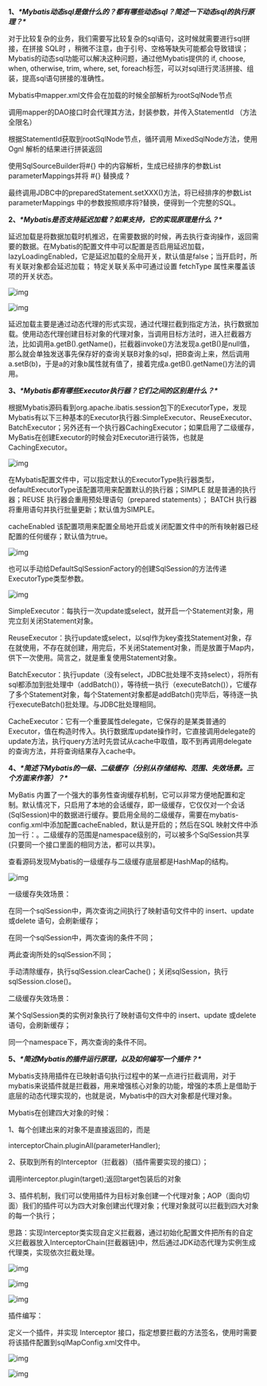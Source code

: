 **1、*****\*Mybatis动态sql是做什么的？都有哪些动态sql？简述一下动态sql的执行原理？\****

对于比较复杂的业务，我们需要写比较复杂的sql语句，这时候就需要进行sql拼接，在拼接 SQL时 ，稍微不注意，由于引号、空格等缺失可能都会导致错误；Mybatis的动态sql功能可以解决这种问题，通过他Mybatis提供的 if, choose, when, otherwise, trim, where, set, foreach标签，可以对sql进行灵活拼接、组装，提高sql语句拼接的准确性。

 Mybatis中mapper.xml文件会在加载的时候全部解析为rootSqlNode节点

调用mapper的DAO接口时会代理其方法，封装参数，并传入StatementId （方法全限名）

根据StatementId获取到rootSqlNode节点，循环调用 MixedSqlNode方法，使用Ognl 解析的结果进行拼装返回

使用SqlSourceBuilder将#{} 中的内容解析，生成已经排序的参数List<ParameterMapping> parameterMappings并将 #{} 替换成 ?

最终调用JDBC中的preparedStatement.setXXX()方法，将已经排序的参数List<ParameterMapping> parameterMappings 中的参数按照顺序将?替换，便得到一个完整的SQL。

**2、*****\*Mybatis是否支持延迟加载？如果支持，它的实现原理是什么？\****

延迟加载是将数据加载时机推迟，在需要数据的时候，再去执行查询操作，返回需要的数据。在Mybatis的配置文件中可以配置是否启用延迟加载，lazyLoadingEnabled，它是延迟加载的全局开关，默认值是false；当开启时，所有关联对象都会延迟加载； 特定关联关系中可通过设置 fetchType 属性来覆盖该项的开关状态。

![img](file:///C:\Users\lzz\AppData\Local\Temp\ksohtml14252\wps1.jpg) 

![img](file:///C:\Users\lzz\AppData\Local\Temp\ksohtml14252\wps2.jpg) 

延迟加载主要是通过动态代理的形式实现，通过代理拦截到指定方法，执行数据加载。使用动态代理创建目标对象的代理对象，当调用目标方法时，进入拦截器方法，比如调用a.getB().getName()，拦截器invoke()方法发现a.getB()是null值，那么就会单独发送事先保存好的查询关联B对象的sql，把B查询上来，然后调用a.setB(b)，于是a的对象b属性就有值了，接着完成a.getB().getName()方法的调用。

**3、*****\*Mybatis都有哪些Executor执行器？它们之间的区别是什么？\****

根据Mybatis源码看到org.apache.ibatis.session包下的ExecutorType，发现Mybatis有以下三种基本的Executor执行器:SimpleExecutor、ReuseExecutor、BatchExecutor；另外还有一个执行器CachingExecutor；如果启用了二级缓存，MyBatis在创建Executor的时候会对Executor进行装饰，也就是CachingExecutor。

![img](file:///C:\Users\lzz\AppData\Local\Temp\ksohtml14252\wps3.jpg) 

在Mybatis配置文件中，可以指定默认的ExecutorType执行器类型，defaultExecutorType该配置项用来配置默认的执行器；SIMPLE 就是普通的执行器；REUSE 执行器会重用预处理语句（prepared statements）； BATCH 执行器将重用语句并执行批量更新；默认值为SIMPLE。

cacheEnabled	该配置项用来配置全局地开启或关闭配置文件中的所有映射器已经配置的任何缓存；默认值为true。

![img](file:///C:\Users\lzz\AppData\Local\Temp\ksohtml14252\wps4.jpg) 

也可以手动给DefaultSqlSessionFactory的创建SqlSession的方法传递ExecutorType类型参数。

![img](file:///C:\Users\lzz\AppData\Local\Temp\ksohtml14252\wps5.jpg) 

SimpleExecutor：每执行一次update或select，就开启一个Statement对象，用完立刻关闭Statement对象。

ReuseExecutor：执行update或select，以sql作为key查找Statement对象，存在就使用，不存在就创建，用完后，不关闭Statement对象，而是放置于Map内，供下一次使用。简言之，就是重复使用Statement对象。

BatchExecutor：执行update（没有select，JDBC批处理不支持select），将所有sql都添加到批处理中（addBatch()），等待统一执行（executeBatch()），它缓存了多个Statement对象，每个Statement对象都是addBatch()完毕后，等待逐一执行executeBatch()批处理。与JDBC批处理相同。

CacheExecutor：它有一个重要属性delegate，它保存的是某类普通的Executor，值在构造时传入。执行数据库update操作时，它直接调用delegate的update方法，执行query方法时先尝试从cache中取值，取不到再调用delegate的查询方法，并将查询结果存入cache中。

**4、*****\*简述下Mybatis的一级、二级缓存（分别从存储结构、范围、失效场景。三个方面来作答）？\****

MyBatis 内置了一个强大的事务性查询缓存机制，它可以非常方便地配置和定制。默认情况下，只启用了本地的会话缓存，即一级缓存，它仅仅对一个会话(SqlSession)中的数据进行缓存。要启用全局的二级缓存，需要在mybatis-config.xml中添加配置cacheEnabled，默认是开启的；然后在SQL 映射文件中添加一行：<cache/>。二级缓存的范围是namespace级别的，可以被多个SqlSession共享(只要同一个接口里面的相同方法，都可以共享)。

查看源码发现Mybatis的一级缓存与二级缓存底层都是HashMap的结构。

![img](file:///C:\Users\lzz\AppData\Local\Temp\ksohtml14252\wps6.jpg) 

一级缓存失效场景：

在同一个sqlSession中，两次查询之间执行了映射语句文件中的 insert、update 或delete 语句，会刷新缓存；

在同一个sqlSession中，两次查询的条件不同；

两此查询所处的sqlSession不同；

手动清除缓存，执行sqlSession.clearCache()；关闭sqlSession，执行sqlSession.close()。

二级缓存失效场景：

某个SqlSession类的实例对象执行了映射语句文件中的 insert、update 或delete 语句，会刷新缓存；

同一个namespace下，两次查询的条件不同。

**5、*****\*简述Mybatis的插件运行原理，以及如何编写一个插件？\****

Mybatis支持用插件在已映射语句执行过程中的某一点进行拦截调用，对于mybatis来说插件就是拦截器，用来增强核心对象的功能，增强的本质上是借助于底层的动态代理实现的，也就是说，Mybatis中的四大对象都是代理对象。

Mybatis在创建四大对象的时候：

1、每个创建出来的对象不是直接返回的，而是

 interceptorChain.pluginAll(parameterHandler);

2、获取到所有的Interceptor（拦截器）（插件需要实现的接口）；

调用interceptor.plugin(target);返回target包装后的对象

3、插件机制，我们可以使用插件为目标对象创建一个代理对象；AOP（面向切面）我们的插件可以为四大对象创建出代理对象；代理对象就可以拦截到四大对象的每一个执行；

思路：实现Interceptor类实现自定义拦截器，通过初始化配置文件把所有的自定义拦截器放入InterceptorChain(拦截器链)中，然后通过JDK动态代理为实例生成代理类，实现依次拦截处理。

![img](file:///C:\Users\lzz\AppData\Local\Temp\ksohtml14252\wps7.jpg) 

![img](file:///C:\Users\lzz\AppData\Local\Temp\ksohtml14252\wps8.jpg) 

![img](file:///C:\Users\lzz\AppData\Local\Temp\ksohtml14252\wps9.jpg) 

插件编写：

定义一个插件，并实现 Interceptor 接口，指定想要拦截的方法签名，使用时需要将该插件配置到sqlMapConfig.xml文件中。

![img](file:///C:\Users\lzz\AppData\Local\Temp\ksohtml14252\wps10.jpg) 

![img](file:///C:\Users\lzz\AppData\Local\Temp\ksohtml14252\wps11.jpg) 